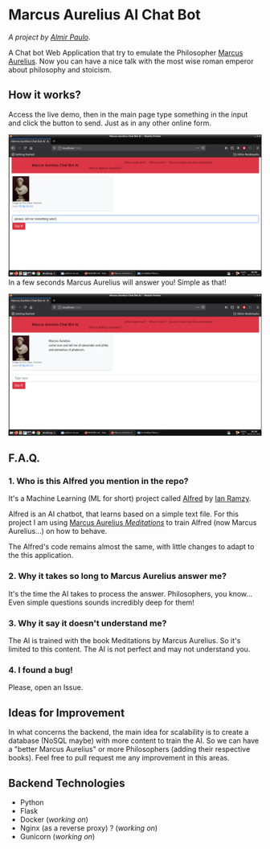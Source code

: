 # Marcus Aurelius AI Chat Bot
*A project by [Almir Paulo](https://github.com/AlmirPaulo)*.

A Chat bot Web Application that try to emulate the Philosopher [Marcus Aurelius](https://en.wikipedia.org/wiki/Marcus_Aurelius). Now you can have a nice talk with the most wise roman emperor about philosophy and stoicism. 

## How it works?

Access the live demo, then in the main page type something in the input and click the button to send. Just as in any other online form.

![screen 1](https://raw.githubusercontent.com/AlmirPaulo/ai-chatbot-Marcus-Aurelius/master/screen.png)
In a few seconds Marcus Aurelius will answer you! Simple as that!

![screen 2](https://raw.githubusercontent.com/AlmirPaulo/ai-chatbot-Marcus-Aurelius/master/screen2.png)

## F.A.Q.

### 1. Who is this Alfred you mention in the repo?

It's a Machine Learning (ML for short) project called [Alfred](https://github.com/ianramzy/ai-chatbot) by [Ian Ramzy](https://github.com/ianramzy).

Alfred is an AI chatbot, that learns based on a simple text file. For this project I am using [Marcus Aurelius *Meditations*](https://en.wikipedia.org/wiki/Meditations) to train Alfred (now Marcus Aurelius...) on how to behave. 

The Alfred's code remains almost the same, with little changes to adapt to the this application. 

### 2. Why it takes so long to Marcus Aurelius answer me?

It's the time the AI takes to process the answer. Philosophers, you know... Even simple questions sounds incredibly deep for them!

### 3. Why it say it doesn't understand me?

The AI is trained with the book Meditations by Marcus Aurelius. So it's limited to this content. The AI is not perfect and may not understand you. 

### 4. I found a bug!

Please,  open an Issue.

## Ideas for Improvement

In what concerns the backend, the main idea for scalability is to create a database (NoSQL maybe) with more content to train the AI. So we can have a "better Marcus Aurelius" or more Philosophers (adding their respective books). Feel free to pull request me any improvement in this  areas.

## Backend Technologies
* Python
* Flask
* Docker (*working on*)
* Nginx (as a reverse proxy) ? (*working on*)
* Gunicorn (*working on*)




